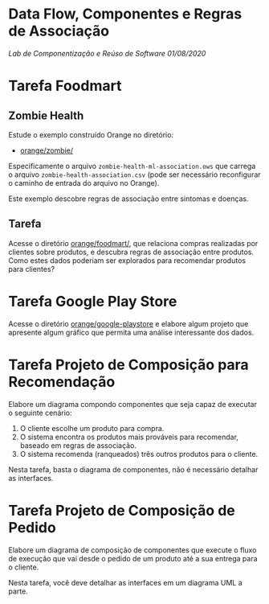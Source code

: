 # Data Flow, Componentes e Regras de Associação
*Lab de Componentização e Reúso de Software 01/08/2020*

# Tarefa Foodmart

## Zombie Health

Estude o exemplo construído Orange no diretório:
* [orange/zombie/](orange/zombie/)

Especificamente o arquivo `zombie-health-ml-association.ows` que carrega o arquivo `zombie-health-association.csv` (pode ser necessário reconfigurar o caminho de entrada do arquivo no Orange).

Este exemplo descobre regras de associação entre sintomas e doenças.

## Tarefa

Acesse o diretório [orange/foodmart/](orange/foodmart/), que relaciona compras realizadas por clientes sobre produtos, e descubra regras de associação entre produtos. Como estes dados poderiam ser explorados para recomendar produtos para clientes?

# Tarefa Google Play Store

Acesse o diretório [orange/google-playstore](orange/google-playstore) e elabore algum projeto que apresente algum gráfico que permita uma análise interessante dos dados.

# Tarefa Projeto de Composição para Recomendação

Elabore um diagrama compondo componentes que seja capaz de executar o seguinte cenário:
1. O cliente escolhe um produto para compra.
2. O sistema encontra os produtos mais prováveis para recomendar, baseado em regras de associação.
3. O sistema recomenda (ranqueados) três outros produtos para o cliente.

Nesta tarefa, basta o diagrama de componentes, não é necessário detalhar as interfaces.

# Tarefa Projeto de Composição de Pedido

Elabore um diagrama de composição de componentes que execute o fluxo de execução que vai desde o pedido de um produto até a sua entrega para o cliente.

Nesta tarefa, você deve detalhar as interfaces em um diagrama UML a parte.
